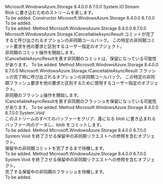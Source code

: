 <Type Name="CloudBlobStream" FullName="Microsoft.WindowsAzure.Storage.Blob.CloudBlobStream">
  <TypeSignature Language="C#" Value="public abstract class CloudBlobStream : System.IO.Stream" />
  <TypeSignature Language="ILAsm" Value=".class public auto ansi abstract beforefieldinit CloudBlobStream extends System.IO.Stream" />
  <TypeSignature Language="DocId" Value="T:Microsoft.WindowsAzure.Storage.Blob.CloudBlobStream" />
  <TypeSignature Language="VB.NET" Value="Public MustInherit Class CloudBlobStream&#xA;Inherits Stream" />
  <TypeSignature Language="F#" Value="type CloudBlobStream = class&#xA;    inherit Stream" />
  <AssemblyInfo>
    <AssemblyName>Microsoft.WindowsAzure.Storage</AssemblyName>
    <AssemblyVersion>8.4.0.0</AssemblyVersion>
    <AssemblyVersion>8.7.0.0</AssemblyVersion>
  </AssemblyInfo>
  <Base>
    <BaseTypeName>System.IO.Stream</BaseTypeName>
  </Base>
  <Interfaces />
  <Docs>
    <summary>
            Blob に書き込むためのストリームを表します。
            </summary>
    <remarks>To be added.</remarks>
  </Docs>
  <Members>
    <Member MemberName=".ctor">
      <MemberSignature Language="C#" Value="protected CloudBlobStream ();" />
      <MemberSignature Language="ILAsm" Value=".method familyhidebysig specialname rtspecialname instance void .ctor() cil managed" />
      <MemberSignature Language="DocId" Value="M:Microsoft.WindowsAzure.Storage.Blob.CloudBlobStream.#ctor" />
      <MemberSignature Language="VB.NET" Value="Protected Sub New ()" />
      <MemberType>Constructor</MemberType>
      <AssemblyInfo>
        <AssemblyName>Microsoft.WindowsAzure.Storage</AssemblyName>
        <AssemblyVersion>8.4.0.0</AssemblyVersion>
        <AssemblyVersion>8.7.0.0</AssemblyVersion>
      </AssemblyInfo>
      <Parameters />
      <Docs>
        <summary>To be added.</summary>
        <remarks>To be added.</remarks>
      </Docs>
    </Member>
    <Member MemberName="BeginCommit">
      <MemberSignature Language="C#" Value="public abstract Microsoft.WindowsAzure.Storage.ICancellableAsyncResult BeginCommit (AsyncCallback callback, object state);" />
      <MemberSignature Language="ILAsm" Value=".method public hidebysig newslot virtual instance class Microsoft.WindowsAzure.Storage.ICancellableAsyncResult BeginCommit(class System.AsyncCallback callback, object state) cil managed" />
      <MemberSignature Language="DocId" Value="M:Microsoft.WindowsAzure.Storage.Blob.CloudBlobStream.BeginCommit(System.AsyncCallback,System.Object)" />
      <MemberSignature Language="VB.NET" Value="Public MustOverride Function BeginCommit (callback As AsyncCallback, state As Object) As ICancellableAsyncResult" />
      <MemberSignature Language="F#" Value="abstract member BeginCommit : AsyncCallback * obj -&gt; Microsoft.WindowsAzure.Storage.ICancellableAsyncResult" Usage="cloudBlobStream.BeginCommit (callback, state)" />
      <MemberType>Method</MemberType>
      <AssemblyInfo>
        <AssemblyName>Microsoft.WindowsAzure.Storage</AssemblyName>
        <AssemblyVersion>8.4.0.0</AssemblyVersion>
        <AssemblyVersion>8.7.0.0</AssemblyVersion>
      </AssemblyInfo>
      <ReturnValue>
        <ReturnType>Microsoft.WindowsAzure.Storage.ICancellableAsyncResult</ReturnType>
      </ReturnValue>
      <Parameters>
        <Parameter Name="callback" Type="System.AsyncCallback" />
        <Parameter Name="state" Type="System.Object" />
      </Parameters>
      <Docs>
        <param name="callback">コミットが完了すると呼び出されるオプションの非同期コールバック。</param>
        <param name="state">この特定の非同期コミット要求を他の要求と区別するユーザー指定のオブジェクト。</param>
        <summary>
            非同期のコミット操作を開始します。
            </summary>
        <returns><c>ICancellableAsyncResult</c>を表す非同期のコミットは、保留になっている可能性があります。</returns>
        <remarks>To be added.</remarks>
      </Docs>
    </Member>
    <Member MemberName="BeginFlush">
      <MemberSignature Language="C#" Value="public abstract Microsoft.WindowsAzure.Storage.ICancellableAsyncResult BeginFlush (AsyncCallback callback, object state);" />
      <MemberSignature Language="ILAsm" Value=".method public hidebysig newslot virtual instance class Microsoft.WindowsAzure.Storage.ICancellableAsyncResult BeginFlush(class System.AsyncCallback callback, object state) cil managed" />
      <MemberSignature Language="DocId" Value="M:Microsoft.WindowsAzure.Storage.Blob.CloudBlobStream.BeginFlush(System.AsyncCallback,System.Object)" />
      <MemberSignature Language="VB.NET" Value="Public MustOverride Function BeginFlush (callback As AsyncCallback, state As Object) As ICancellableAsyncResult" />
      <MemberSignature Language="F#" Value="abstract member BeginFlush : AsyncCallback * obj -&gt; Microsoft.WindowsAzure.Storage.ICancellableAsyncResult" Usage="cloudBlobStream.BeginFlush (callback, state)" />
      <MemberType>Method</MemberType>
      <AssemblyInfo>
        <AssemblyName>Microsoft.WindowsAzure.Storage</AssemblyName>
        <AssemblyVersion>8.4.0.0</AssemblyVersion>
        <AssemblyVersion>8.7.0.0</AssemblyVersion>
      </AssemblyInfo>
      <ReturnValue>
        <ReturnType>Microsoft.WindowsAzure.Storage.ICancellableAsyncResult</ReturnType>
      </ReturnValue>
      <Parameters>
        <Parameter Name="callback" Type="System.AsyncCallback" />
        <Parameter Name="state" Type="System.Object" />
      </Parameters>
      <Docs>
        <param name="callback">フラッシュの完了時に呼び出されるオプションの非同期コールバック。</param>
        <param name="state">この特定の非同期フラッシュ要求を他の要求と区別するために使用するユーザー指定のオブジェクト。</param>
        <summary>
            非同期のフラッシュ操作を開始します。
            </summary>
        <returns><c>ICancellableAsyncResult</c>を表す非同期のフラッシュを保留になっている可能性があります。</returns>
        <remarks>To be added.</remarks>
      </Docs>
    </Member>
    <Member MemberName="Commit">
      <MemberSignature Language="C#" Value="public abstract void Commit ();" />
      <MemberSignature Language="ILAsm" Value=".method public hidebysig newslot virtual instance void Commit() cil managed" />
      <MemberSignature Language="DocId" Value="M:Microsoft.WindowsAzure.Storage.Blob.CloudBlobStream.Commit" />
      <MemberSignature Language="VB.NET" Value="Public MustOverride Sub Commit ()" />
      <MemberSignature Language="F#" Value="abstract member Commit : unit -&gt; unit" Usage="cloudBlobStream.Commit " />
      <MemberType>Method</MemberType>
      <AssemblyInfo>
        <AssemblyName>Microsoft.WindowsAzure.Storage</AssemblyName>
        <AssemblyVersion>8.4.0.0</AssemblyVersion>
        <AssemblyVersion>8.7.0.0</AssemblyVersion>
      </AssemblyInfo>
      <ReturnValue>
        <ReturnType>System.Void</ReturnType>
      </ReturnValue>
      <Parameters />
      <Docs>
        <summary>
            このストリームのすべてのバッファーをクリア、基になる blob に書き込まれるバッファー内のデータし、blob をコミットします。
            </summary>
        <remarks>To be added.</remarks>
      </Docs>
    </Member>
    <Member MemberName="EndCommit">
      <MemberSignature Language="C#" Value="public abstract void EndCommit (IAsyncResult asyncResult);" />
      <MemberSignature Language="ILAsm" Value=".method public hidebysig newslot virtual instance void EndCommit(class System.IAsyncResult asyncResult) cil managed" />
      <MemberSignature Language="DocId" Value="M:Microsoft.WindowsAzure.Storage.Blob.CloudBlobStream.EndCommit(System.IAsyncResult)" />
      <MemberSignature Language="VB.NET" Value="Public MustOverride Sub EndCommit (asyncResult As IAsyncResult)" />
      <MemberSignature Language="F#" Value="abstract member EndCommit : IAsyncResult -&gt; unit" Usage="cloudBlobStream.EndCommit asyncResult" />
      <MemberType>Method</MemberType>
      <AssemblyInfo>
        <AssemblyName>Microsoft.WindowsAzure.Storage</AssemblyName>
        <AssemblyVersion>8.4.0.0</AssemblyVersion>
        <AssemblyVersion>8.7.0.0</AssemblyVersion>
      </AssemblyInfo>
      <ReturnValue>
        <ReturnType>System.Void</ReturnType>
      </ReturnValue>
      <Parameters>
        <Parameter Name="asyncResult" Type="System.IAsyncResult" />
      </Parameters>
      <Docs>
        <param name="asyncResult"><see cref="T:System.IAsyncResult" />を終了させる保留中の非同期リクエストへの参照を含むオブジェクト。</param>
        <summary>
            保留中の非同期コミットを完了するまで待機します。
            </summary>
        <remarks>To be added.</remarks>
      </Docs>
    </Member>
    <Member MemberName="EndFlush">
      <MemberSignature Language="C#" Value="public abstract void EndFlush (IAsyncResult asyncResult);" />
      <MemberSignature Language="ILAsm" Value=".method public hidebysig newslot virtual instance void EndFlush(class System.IAsyncResult asyncResult) cil managed" />
      <MemberSignature Language="DocId" Value="M:Microsoft.WindowsAzure.Storage.Blob.CloudBlobStream.EndFlush(System.IAsyncResult)" />
      <MemberSignature Language="VB.NET" Value="Public MustOverride Sub EndFlush (asyncResult As IAsyncResult)" />
      <MemberSignature Language="F#" Value="abstract member EndFlush : IAsyncResult -&gt; unit" Usage="cloudBlobStream.EndFlush asyncResult" />
      <MemberType>Method</MemberType>
      <AssemblyInfo>
        <AssemblyName>Microsoft.WindowsAzure.Storage</AssemblyName>
        <AssemblyVersion>8.4.0.0</AssemblyVersion>
        <AssemblyVersion>8.7.0.0</AssemblyVersion>
      </AssemblyInfo>
      <ReturnValue>
        <ReturnType>System.Void</ReturnType>
      </ReturnValue>
      <Parameters>
        <Parameter Name="asyncResult" Type="System.IAsyncResult" />
      </Parameters>
      <Docs>
        <param name="asyncResult"><see cref="T:System.IAsyncResult" />を終了させる保留中の非同期リクエストへの参照を含むオブジェクト。</param>
        <summary>
            完了する保留中の非同期のフラッシュを待機します。
            </summary>
        <remarks>To be added.</remarks>
      </Docs>
    </Member>
  </Members>
</Type>
